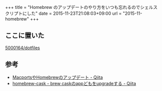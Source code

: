 +++
title = "Homebrew のアップデートのやり方をいつも忘れるのでシェルスクリプトにした"
date = 2015-11-23T21:08:03+09:00
url = "2015-11-homebrew"
+++

## ここに置いた

[5000164/dotfiles](https://github.com/5000164/dotfiles)

## 参考

* [MacportsやHomebrewのアップデート - Qiita](http://qiita.com/NatsukiLab/items/7c5aed26a888fe725f71)
* [homebrew-cask - brew caskのappどもをupgradeする - Qiita](http://qiita.com/2k0ri/items/9fe8d33a72dbfb15fe6b)

